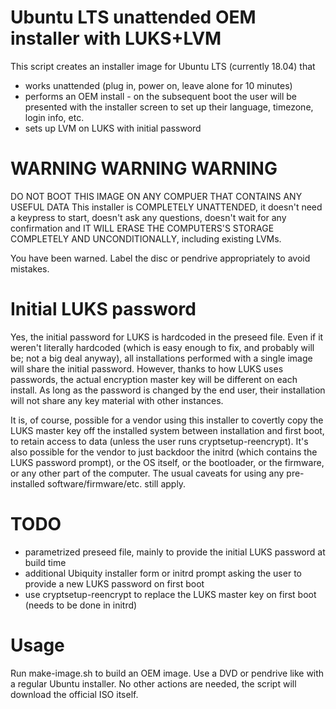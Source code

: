 # Ubuntu LTS unattended OEM installer with LUKS+LVM

This script creates an installer image for Ubuntu LTS (currently 18.04) that
 - works unattended (plug in, power on, leave alone for 10 minutes)
 - performs an OEM install - on the subsequent boot the user will be presented with the installer screen to set up their language, timezone, login info, etc.
 - sets up LVM on LUKS with initial password

# WARNING WARNING WARNING
DO NOT BOOT THIS IMAGE ON ANY COMPUER THAT CONTAINS ANY USEFUL DATA
This installer is COMPLETELY UNATTENDED, it doesn't need a keypress to start, doesn't ask any questions, doesn't wait for any confirmation and IT WILL ERASE THE COMPUTERS'S STORAGE COMPLETELY AND UNCONDITIONALLY, including existing LVMs.

You have been warned. Label the disc or pendrive appropriately to avoid mistakes.

# Initial LUKS password

Yes, the initial password for LUKS is hardcoded in the preseed file. Even if it weren't literally hardcoded (which is easy enough to fix, and probably will be; not a big deal anyway), all installations performed with a single image will share the initial password. However, thanks to how LUKS uses passwords, the actual encryption master key will be different on each install. As long as the password is changed by the end user, their installation will not share any key material with other instances.

It is, of course, possible for a vendor using this installer to covertly copy the LUKS master key off the installed system between installation and first boot, to retain access to data (unless the user runs cryptsetup-reencrypt). It's also possible for the vendor to just backdoor the initrd (which contains the LUKS password prompt), or the OS itself, or the bootloader, or the firmware, or any other part of the computer. The usual caveats for using any pre-installed software/firmware/etc. still apply.

# TODO

 - parametrized preseed file, mainly to provide the initial LUKS password at build time
 - additional Ubiquity installer form or initrd prompt asking the user to provide a new LUKS password on first boot
 - use cryptsetup-reencrypt to replace the LUKS master key on first boot (needs to be done in initrd)

# Usage

Run make-image.sh to build an OEM image. Use a DVD or pendrive like with a regular Ubuntu installer. No other actions are needed, the script will download the official ISO itself.

